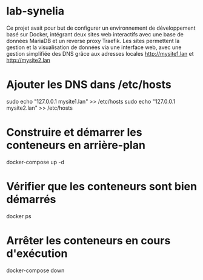 # lab-synelia
Ce projet avait pour but de configurer un environnement de développement basé sur Docker, intégrant deux sites web interactifs avec une base de données MariaDB et un reverse proxy Traefik. Les sites permettent la gestion et la visualisation de données via une interface web, avec une gestion simplifiée des DNS grâce aux adresses locales http://mysite1.lan et http://mysite2.lan

# Ajouter les DNS dans /etc/hosts
sudo echo "127.0.0.1 mysite1.lan" >> /etc/hosts
sudo echo "127.0.0.1 mysite2.lan" >> /etc/hosts

# Construire et démarrer les conteneurs en arrière-plan
docker-compose up -d

# Vérifier que les conteneurs sont bien démarrés
docker ps

# Arrêter les conteneurs en cours d'exécution
docker-compose down
